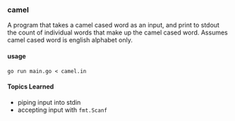 ### camel
A program that takes a camel cased word as an input, and print to stdout the count of individual words that make up the camel cased word.
Assumes camel cased word is english alphabet only.

#### usage
`go run main.go < camel.in`

#### Topics Learned
- piping input into stdin
- accepting input with `fmt.Scanf`
